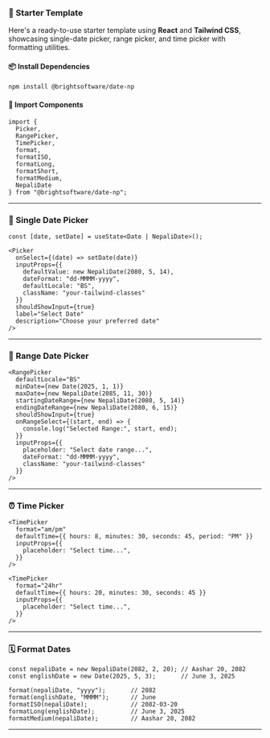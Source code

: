 ### 🧪 Starter Template

Here's a ready-to-use starter template using **React** and **Tailwind CSS**, showcasing single-date picker, range picker, and time picker with formatting utilities.

#### 📦 Install Dependencies

```bash
npm install @brightsoftware/date-np
````

#### 🧩 Import Components

```tsx
import {
  Picker,
  RangePicker,
  TimePicker,
  format,
  formatISO,
  formatLong,
  formatShort,
  formatMedium,
  NepaliDate
} from "@brightsoftware/date-np";
```

---

### 🔘 Single Date Picker

```tsx
const [date, setDate] = useState<Date | NepaliDate>();

<Picker
  onSelect={(date) => setDate(date)}
  inputProps={{
    defaultValue: new NepaliDate(2080, 5, 14),
    dateFormat: "dd-MMMM-yyyy",
    defaultLocale: "BS",
    className: "your-tailwind-classes"
  }}
  shouldShowInput={true}
  label="Select Date"
  description="Choose your preferred date"
/>
```

---

### 🔁 Range Date Picker

```tsx
<RangePicker
  defaultLocale="BS"
  minDate={new Date(2025, 1, 1)}
  maxDate={new NepaliDate(2085, 11, 30)}
  startingDateRange={new NepaliDate(2080, 5, 14)}
  endingDateRange={new NepaliDate(2080, 6, 15)}
  shouldShowInput={true}
  onRangeSelect={(start, end) => {
    console.log("Selected Range:", start, end);
  }}
  inputProps={{
    placeholder: "Select date range...",
    dateFormat: "dd-MMMM-yyyy",
    className: "your-tailwind-classes"
  }}
/>
```

---

### ⏰ Time Picker

```tsx
<TimePicker
  format="am/pm"
  defaultTime={{ hours: 8, minutes: 30, seconds: 45, period: "PM" }}
  inputProps={{
    placeholder: "Select time...",
  }}
/>

<TimePicker
  format="24hr"
  defaultTime={{ hours: 20, minutes: 30, seconds: 45 }}
  inputProps={{
    placeholder: "Select time...",
  }}
/>
```

---

### 🗓 Format Dates

```tsx
const nepaliDate = new NepaliDate(2082, 2, 20); // Aashar 20, 2082
const englishDate = new Date(2025, 5, 3);       // June 3, 2025

format(nepaliDate, "yyyy");       // 2082
format(englishDate, "MMMM");      // June
formatISO(nepaliDate);            // 2082-03-20
formatLong(englishDate);          // June 3, 2025
formatMedium(nepaliDate);         // Aashar 20, 2082
```

---

